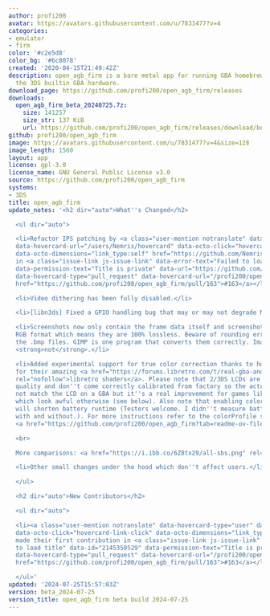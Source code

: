 ```yaml
---
author: profi200
avatar: https://avatars.githubusercontent.com/u/7831477?v=4
categories:
- emulator
- firm
color: '#c2e5d8'
color_bg: '#6c8078'
created: '2020-04-15T21:49:42Z'
description: open_agb_firm is a bare metal app for running GBA homebrew/games using
  the 3DS builtin GBA hardware.
download_page: https://github.com/profi200/open_agb_firm/releases
downloads:
  open_agb_firm_beta_20240725.7z:
    size: 141257
    size_str: 137 KiB
    url: https://github.com/profi200/open_agb_firm/releases/download/beta_2024-07-25/open_agb_firm_beta_20240725.7z
github: profi200/open_agb_firm
image: https://avatars.githubusercontent.com/u/7831477?v=4&size=128
image_length: 1560
layout: app
license: gpl-3.0
license_name: GNU General Public License v3.0
source: https://github.com/profi200/open_agb_firm
systems:
- 3DS
title: open_agb_firm
update_notes: '<h2 dir="auto">What''s Changed</h2>

  <ul dir="auto">

  <li>Refactor IPS patching by <a class="user-mention notranslate" data-hovercard-type="user"
  data-hovercard-url="/users/Nemris/hovercard" data-octo-click="hovercard-link-click"
  data-octo-dimensions="link_type:self" href="https://github.com/Nemris">@Nemris</a>
  in <a class="issue-link js-issue-link" data-error-text="Failed to load title" data-id="2145350529"
  data-permission-text="Title is private" data-url="https://github.com/profi200/open_agb_firm/issues/163"
  data-hovercard-type="pull_request" data-hovercard-url="/profi200/open_agb_firm/pull/163/hovercard"
  href="https://github.com/profi200/open_agb_firm/pull/163">#163</a></li>

  <li>Video dithering has been fully disabled.</li>

  <li>[libn3ds] Fixed a GPIO handling bug that may or may not degrade New 3DS hardware.</li>

  <li>Screenshots now only contain the frame data itself and screenshots are in 5-bit
  RGB format which means they are 100% lossless. Beware of rounding errors when converting
  the .bmp files. GIMP is one program that converts them correctly. ImageMagick does
  <strong>not</strong>.</li>

  <li>Added experimental support for true color correction thanks to hunterk and Pokefan531
  for their amazing <a href="https://forums.libretro.com/t/real-gba-and-ds-phat-colors/1540/220"
  rel="nofollow">libretro shaders</a>. Please note that 2/3DS LCDs are generally poor
  quality and don''t come correctly calibrated from factory so the actual look might
  not match the LCD on a GBA but it''s a real improvement for games like Golden Sun
  which look awful otherwise (see below). Also note that enabling color correction
  will shorten battery runtime (Testers welcome. I didn''t measure battery runtime
  with and without.). For more instructions refer to the colorProfile setting in the
  <a href="https://github.com/profi200/open_agb_firm?tab=readme-ov-file#video">README</a>.<br>

  <br>

  More comparisons: <a href="https://i.ibb.co/6Z8tx29/all-sbs.png" rel="nofollow">https://i.ibb.co/6Z8tx29/all-sbs.png</a></li>

  <li>Other small changes under the hood which don''t affect users.</li>

  </ul>

  <h2 dir="auto">New Contributors</h2>

  <ul dir="auto">

  <li><a class="user-mention notranslate" data-hovercard-type="user" data-hovercard-url="/users/Nemris/hovercard"
  data-octo-click="hovercard-link-click" data-octo-dimensions="link_type:self" href="https://github.com/Nemris">@Nemris</a>
  made their first contribution in <a class="issue-link js-issue-link" data-error-text="Failed
  to load title" data-id="2145350529" data-permission-text="Title is private" data-url="https://github.com/profi200/open_agb_firm/issues/163"
  data-hovercard-type="pull_request" data-hovercard-url="/profi200/open_agb_firm/pull/163/hovercard"
  href="https://github.com/profi200/open_agb_firm/pull/163">#163</a></li>

  </ul>'
updated: '2024-07-25T15:57:03Z'
version: beta_2024-07-25
version_title: open_agb_firm beta build 2024-07-25
---
```

